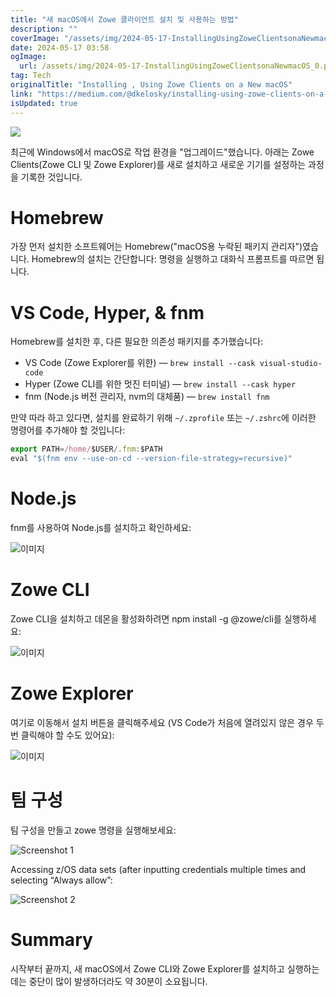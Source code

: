 ```yaml
---
title: "새 macOS에서 Zowe 클라이언트 설치 및 사용하는 방법"
description: ""
coverImage: "/assets/img/2024-05-17-InstallingUsingZoweClientsonaNewmacOS_0.png"
date: 2024-05-17 03:58
ogImage: 
  url: /assets/img/2024-05-17-InstallingUsingZoweClientsonaNewmacOS_0.png
tag: Tech
originalTitle: "Installing , Using Zowe Clients on a New macOS"
link: "https://medium.com/@dkelosky/installing-using-zowe-clients-on-a-new-macos-d038743885d5"
isUpdated: true
---
```





<img src="/assets/img/2024-05-17-InstallingUsingZoweClientsonaNewmacOS_0.png" />

최근에 Windows에서 macOS로 작업 환경을 "업그레이드"했습니다. 아래는 Zowe Clients(Zowe CLI 및 Zowe Explorer)를 새로 설치하고 새로운 기기를 설정하는 과정을 기록한 것입니다.

# Homebrew

가장 먼저 설치한 소프트웨어는 Homebrew("macOS용 누락된 패키지 관리자")였습니다. Homebrew의 설치는 간단합니다: 명령을 실행하고 대화식 프롬프트를 따르면 됩니다.

<div class="content-ad"></div>

# VS Code, Hyper, & fnm

Homebrew를 설치한 후, 다른 필요한 의존성 패키지를 추가했습니다:

- VS Code (Zowe Explorer를 위한) — `brew install --cask visual-studio-code`
- Hyper (Zowe CLI를 위한 멋진 터미널) — `brew install --cask hyper`
- fnm (Node.js 버전 관리자, nvm의 대체품) — `brew install fnm`

만약 따라 하고 있다면, 설치를 완료하기 위해 `~/.zprofile` 또는 `~/.zshrc`에 이러한 명령어를 추가해야 할 것입니다:

<div class="content-ad"></div>

```js
export PATH=/home/$USER/.fnm:$PATH 
eval "$(fnm env --use-on-cd --version-file-strategy=recursive)"
```

# Node.js

fnm를 사용하여 Node.js를 설치하고 확인하세요:

![이미지](/assets/img/2024-05-17-InstallingUsingZoweClientsonaNewmacOS_1.png)


<div class="content-ad"></div>

# Zowe CLI

Zowe CLI을 설치하고 데몬을 활성화하려면 npm install -g @zowe/cli를 실행하세요:

![이미지](/assets/img/2024-05-17-InstallingUsingZoweClientsonaNewmacOS_2.png)

# Zowe Explorer

<div class="content-ad"></div>

여기로 이동해서 설치 버튼을 클릭해주세요 (VS Code가 처음에 열려있지 않은 경우 두 번 클릭해야 할 수도 있어요):

![이미지](/assets/img/2024-05-17-InstallingUsingZoweClientsonaNewmacOS_3.png)

# 팀 구성

팀 구성을 만들고 zowe 명령을 실행해보세요:

<div class="content-ad"></div>


![Screenshot 1](/assets/img/2024-05-17-InstallingUsingZoweClientsonaNewmacOS_4.png)

Accessing z/OS data sets (after inputting credentials multiple times and selecting “Always allow”:

![Screenshot 2](/assets/img/2024-05-17-InstallingUsingZoweClientsonaNewmacOS_5.png)

# Summary


<div class="content-ad"></div>

시작부터 끝까지, 새 macOS에서 Zowe CLI와 Zowe Explorer를 설치하고 실행하는 데는 중단이 많이 발생하더라도 약 30분이 소요됩니다.